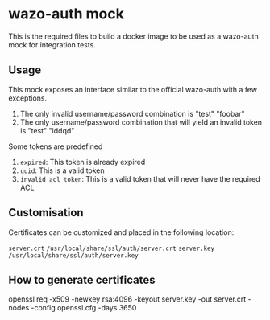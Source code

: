 # wazo-auth mock

This is the required files to build a docker image to be used as a wazo-auth mock
for integration tests.


## Usage

This mock exposes an interface similar to the official wazo-auth with a few exceptions.

1. The only invalid username/password combination is "test" "foobar"
2. The only username/password combination that will yield an invalid token is "test" "iddqd"

Some tokens are predefined

1. `expired`: This token is already expired
2. `uuid`: This is a valid token
3. `invalid_acl_token`: This is a valid token that will never have the required ACL


## Customisation

Certificates can be customized and placed in the following location:

`server.crt` `/usr/local/share/ssl/auth/server.crt`
`server.key` `/usr/local/share/ssl/auth/server.key`


## How to generate certificates

openssl req -x509 -newkey rsa:4096 -keyout server.key -out server.crt -nodes -config openssl.cfg -days 3650
